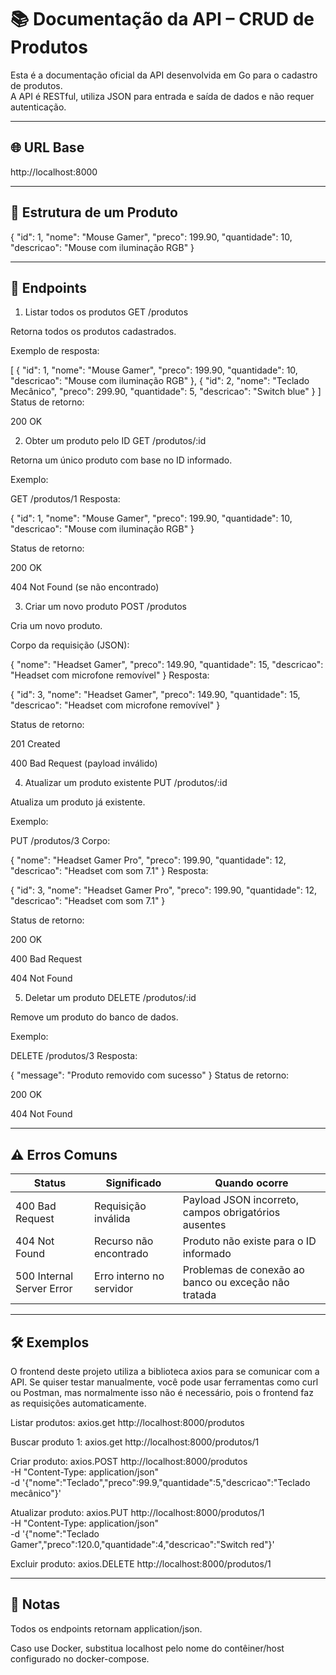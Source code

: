 # 📚 Documentação da API – CRUD de Produtos

Esta é a documentação oficial da API desenvolvida em Go para o cadastro de produtos.  
A API é RESTful, utiliza JSON para entrada e saída de dados e não requer autenticação.

---

## 🌐 URL Base

http://localhost:8000

---

## 🔖 Estrutura de um Produto

{
  "id": 1,
  "nome": "Mouse Gamer",
  "preco": 199.90,
  "quantidade": 10,
  "descricao": "Mouse com iluminação RGB"
}

---

## 📑 Endpoints

1. Listar todos os produtos
GET /produtos

Retorna todos os produtos cadastrados.

Exemplo de resposta:


[
  {
    "id": 1,
    "nome": "Mouse Gamer",
    "preco": 199.90,
    "quantidade": 10,
    "descricao": "Mouse com iluminação RGB"
  },
  {
    "id": 2,
    "nome": "Teclado Mecânico",
    "preco": 299.90,
    "quantidade": 5,
    "descricao": "Switch blue"
  }
]
Status de retorno:

200 OK


2. Obter um produto pelo ID
GET /produtos/:id

Retorna um único produto com base no ID informado.

Exemplo:

GET /produtos/1
Resposta:

{
  "id": 1,
  "nome": "Mouse Gamer",
  "preco": 199.90,
  "quantidade": 10,
  "descricao": "Mouse com iluminação RGB"
}

Status de retorno:

200 OK

404 Not Found (se não encontrado)

3. Criar um novo produto
POST /produtos

Cria um novo produto.

Corpo da requisição (JSON):

{
  "nome": "Headset Gamer",
  "preco": 149.90,
  "quantidade": 15,
  "descricao": "Headset com microfone removível"
}
Resposta:

{
  "id": 3,
  "nome": "Headset Gamer",
  "preco": 149.90,
  "quantidade": 15,
  "descricao": "Headset com microfone removível"
}

Status de retorno:

201 Created

400 Bad Request (payload inválido)

4. Atualizar um produto existente
PUT /produtos/:id

Atualiza um produto já existente.

Exemplo:

PUT /produtos/3
Corpo:

{
  "nome": "Headset Gamer Pro",
  "preco": 199.90,
  "quantidade": 12,
  "descricao": "Headset com som 7.1"
}
Resposta:

{
  "id": 3,
  "nome": "Headset Gamer Pro",
  "preco": 199.90,
  "quantidade": 12,
  "descricao": "Headset com som 7.1"
}

Status de retorno:

200 OK

400 Bad Request

404 Not Found

5. Deletar um produto
DELETE /produtos/:id

Remove um produto do banco de dados.

Exemplo:

DELETE /produtos/3
Resposta:

{ "message": "Produto removido com sucesso" }
Status de retorno:

200 OK

404 Not Found

---

## ⚠️ Erros Comuns

| Status                    | Significado              | Quando ocorre                                        |
| ------------------------- | ------------------------ | ---------------------------------------------------- |
| 400 Bad Request           | Requisição inválida      | Payload JSON incorreto, campos obrigatórios ausentes |
| 404 Not Found             | Recurso não encontrado   | Produto não existe para o ID informado               |
| 500 Internal Server Error | Erro interno no servidor | Problemas de conexão ao banco ou exceção não tratada |

---

## 🛠️ Exemplos

O frontend deste projeto utiliza a biblioteca axios para se comunicar com a API.
Se quiser testar manualmente, você pode usar ferramentas como curl ou Postman, mas normalmente isso não é necessário, pois o frontend faz as requisições automaticamente.


Listar produtos:
axios.get http://localhost:8000/produtos

Buscar produto 1:
axios.get http://localhost:8000/produtos/1

Criar produto:
axios.POST http://localhost:8000/produtos \
  -H "Content-Type: application/json" \
  -d '{"nome":"Teclado","preco":99.9,"quantidade":5,"descricao":"Teclado mecânico"}'

Atualizar produto:
axios.PUT http://localhost:8000/produtos/1 \
  -H "Content-Type: application/json" \
  -d '{"nome":"Teclado Gamer","preco":120.0,"quantidade":4,"descricao":"Switch red"}'

Excluir produto:
axios.DELETE http://localhost:8000/produtos/1

---

## 📌 Notas

Todos os endpoints retornam application/json.

Caso use Docker, substitua localhost pelo nome do contêiner/host configurado no docker-compose.
